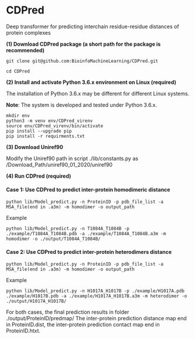 # CDPred
Deep transformer for predicting interchain residue-residue distances of protein complexes

**(1) Download CDPred package (a short path for the package is recommended)**

```
git clone git@github.com:BioinfoMachineLearning/CDPred.git

cd CDPred
```

**(2) Install and activate Python 3.6.x environment on Linux (required)**

The installation of Python 3.6.x may be different for different Linux systems. 

**Note**: The system is developed and tested under Python 3.6.x. 
```
mkdir env
python3 -m venv env/CDPred_virenv
source env/CDPred_virenv/bin/activate
pip install --upgrade pip
pip install -r requirments.txt
```
**(3) Download Uniref90**

Modify the Uniref90 path in script ./lib/constants.py as /Download_Path/uniref90_01_2020/uniref90

**(4) Run CDPred (required)**
<h4>Case 1: Use CDPred to predict inter-protein homodimeric distance</h4>

```
python lib/Model_predict.py -n ProteinID -p pdb_file_list -a MSA_file(end in .a3m) -m homodimer -o output_path 
```
Example

```
python lib/Model_predict.py -n T1084A_T1084B -p ./example/T1084A_T1084B.pdb -a ./example/T1084A_T1084B.a3m -m homodimer -o ./output/T1084A_T1084B/
```

<h4>Case 2: Use CDPred to predict inter-protein heterodimers distance</h4>

```
python lib/Model_predict.py -n ProteinID -p pdb_file_list -a MSA_file(end in .a3m) -m homodimer -o output_path 
```
Example

```
python lib/Model_predict.py -n H1017A_H1017B -p ./example/H1017A.pdb ./example/H1017B.pdb -a ./example/H1017A_H1017B.a3m -m heterodimer -o ./output/H1017A_H1017B/
```
For both cases, the final prediction results in folder ./output/ProteinID/predmap/
The inter-protein prediction distance map end in ProteinID.dist, the inter-protein prediction contact map end in ProteinID.htxt.

